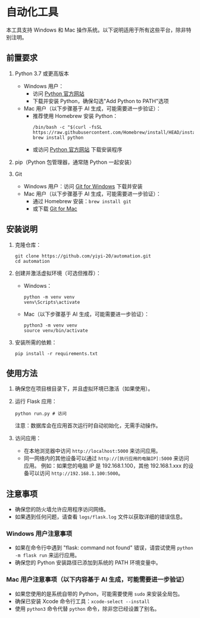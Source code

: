 # 自动化工具

本工具支持 Windows 和 Mac 操作系统。以下说明适用于所有这些平台，除非特别注明。

## 前置要求

1. Python 3.7 或更高版本
   - Windows 用户：
     - 访问 [Python 官方网站](https://www.python.org/downloads/windows/)
     - 下载并安装 Python，确保勾选"Add Python to PATH"选项
   - Mac 用户（以下步骤基于 AI 生成，可能需要进一步验证）：
     - 推荐使用 Homebrew 安装 Python：
       ```
       /bin/bash -c "$(curl -fsSL https://raw.githubusercontent.com/Homebrew/install/HEAD/install.sh)"
       brew install python
       ```
     - 或访问 [Python 官方网站](https://www.python.org/downloads/mac-osx/) 下载安装程序

2. pip（Python 包管理器，通常随 Python 一起安装）

3. Git
   - Windows 用户：访问 [Git for Windows](https://gitforwindows.org/) 下载并安装
   - Mac 用户（以下步骤基于 AI 生成，可能需要进一步验证）：
     - 通过 Homebrew 安装：`brew install git`
     - 或下载 [Git for Mac](https://git-scm.com/download/mac)

## 安装说明

1. 克隆仓库：
   ```
   git clone https://github.com/yiyi-20/automation.git 
   cd automation 
   ```

2. 创建并激活虚拟环境（可选但推荐）：
   - Windows：
     ```
     python -m venv venv
     venv\Scripts\activate
     ```
   - Mac（以下步骤基于 AI 生成，可能需要进一步验证）：
     ```
     python3 -m venv venv
     source venv/bin/activate
     ```

3. 安装所需的依赖：
   ```
   pip install -r requirements.txt
   ```

## 使用方法

1. 确保您在项目根目录下，并且虚拟环境已激活（如果使用）。

2. 运行 Flask 应用：
   ```
   python run.py # 访问
   ```
   注意：数据库会在应用首次运行时自动初始化，无需手动操作。

3. 访问应用：
   - 在本地浏览器中访问 `http://localhost:5000` 来访问应用。
   - 同一网络内的其他设备可以通过 `http://[执行应用的电脑IP]:5000` 来访问应用。
     例如：如果您的电脑 IP 是 192.168.1.100，其他 192.168.1.xxx 的设备可以访问 `http://192.168.1.100:5000`。

## 注意事项
- 确保您的防火墙允许应用程序访问网络。
- 如果遇到任何问题，请查看 `logs/flask.log` 文件以获取详细的错误信息。

### Windows 用户注意事项
- 如果在命令行中遇到 "flask: command not found" 错误，请尝试使用 `python -m flask run` 来运行应用。
- 确保您的 Python 安装路径已添加到系统的 PATH 环境变量中。

### Mac 用户注意事项（以下内容基于 AI 生成，可能需要进一步验证）
- 如果您使用的是系统自带的 Python，可能需要使用 `sudo` 来安装全局包。
- 确保已安装 Xcode 命令行工具：`xcode-select --install`
- 使用 `python3` 命令代替 `python` 命令，除非您已经设置了别名。